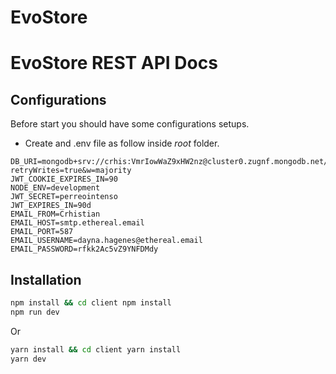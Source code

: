 # EvoStore


# EvoStore REST API Docs

## Configurations

Before start you should have some configurations setups.

- Create and .env file as follow inside *root* folder.

```dosini
DB_URI=mongodb+srv://crhis:VmrIowWaZ9xHW2nz@cluster0.zugnf.mongodb.net/myFirstDatabase?retryWrites=true&w=majority
JWT_COOKIE_EXPIRES_IN=90
NODE_ENV=development
JWT_SECRET=perreointenso
JWT_EXPIRES_IN=90d
EMAIL_FROM=Crhistian
EMAIL_HOST=smtp.ethereal.email
EMAIL_PORT=587
EMAIL_USERNAME=dayna.hagenes@ethereal.email
EMAIL_PASSWORD=rfkk2Ac5vZ9YNFDMdy
```

## Installation

```sh
npm install && cd client npm install
npm run dev
```

Or

```sh
yarn install && cd client yarn install
yarn dev 
```
